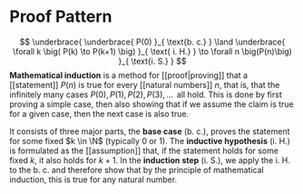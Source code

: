 
# Proof Pattern
$$
 \underbrace{ \underbrace{ P(0) }_{ \text{b. c.} } \land \underbrace{ \forall k \big( P(k) \to P(k+1) \big) }_{ \text{ i. H.} }  \to \forall n \big(P(n)\big) }_{ \text{i. S.} }
$$
**Mathematical induction** is a method for [[proof|proving]] that a [[statement]] $P(n)$ is true for every [[natural numbers]] $n$, that is, that the infinitely many cases $P(0),P(1),P(2),P(3),\dots$  all hold. This is done by first proving a simple case, then also showing that if we assume the claim is true for a given case, then the next case is also true.

It consists of three major parts, the **base case** $(\text{b. c.})$, proves the statement for some fixed $k \in \N$ (typically $0$ or $1$). The **inductive hypothesis** $\text{(i. H.)}$ is formulated as the [[assumption]] that, if the statement holds for some fixed $k$, it also holds for $k+1$. In the **induction step** $(\text{i. S.})$, we apply the $\text{i. H}.$ to the $\text{b. c.}$ and therefore show that by the principle of mathematical induction, this is true for any natural number.


